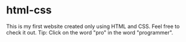# html-css
This is my first website created only using HTML and CSS. Feel free to check it out. Tip: Click on the word "pro" in the word "programmer".
